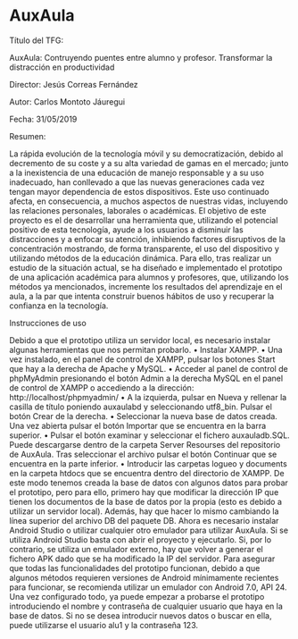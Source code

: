# AuxAula

Título del TFG: 

AuxAula: Contruyendo puentes entre alumno y profesor. Transformar la distracción en productividad



Director: Jesús Correas Fernández


Autor: Carlos Montoto Jáuregui


Fecha: 31/05/2019



Resumen:

La rápida evolución de la tecnología móvil y su democratización, debido al decremento de su coste y a su alta variedad de gamas en el mercado; junto a la inexistencia de una educación de manejo responsable y a su uso inadecuado, han conllevado a que las nuevas generaciones cada vez tengan mayor dependencia de estos dispositivos. Este uso continuado afecta, en consecuencia, a muchos aspectos de nuestras vidas, incluyendo las relaciones personales, laborales o académicas.
El objetivo de este proyecto es el de desarrollar una herramienta que, utilizando el potencial positivo de esta tecnología, ayude a los usuarios a disminuir las distracciones y a enfocar su atención, inhibiendo factores disruptivos de la concentración mostrando, de forma transparente, el uso del dispositivo y utilizando métodos de la educación dinámica.
Para ello, tras realizar un estudio de la situación actual, se ha diseñado e implementado el prototipo de una aplicación académica para alumnos y profesores, que, utilizando los métodos ya mencionados, incremente los resultados del aprendizaje en el aula, a la par que intenta construir buenos hábitos de uso y recuperar la confianza en la tecnología.


Instrucciones de uso

Debido a que el prototipo utiliza un servidor local, es necesario instalar algunas herramientas que nos permitan probarlo.
•	Instalar XAMPP.
•	Una vez instalado, en el panel de control de XAMPP, pulsar los botones Start que hay a la derecha de Apache y MySQL.
•	Acceder al panel de control de phpMyAdmin presionando el botón Admin a la derecha MySQL en el panel de control de XAMPP o accediendo a la dirección: http://localhost/phpmyadmin/
•	 A la izquierda, pulsar en Nueva y rellenar la casilla de título poniendo auxaulabd y seleccionando utf8_bin. Pulsar el botón Crear de la derecha.
•	Seleccionar la nueva base de datos creada. Una vez abierta pulsar el botón Importar que se encuentra en la barra superior.
•	Pulsar el botón examinar y seleccionar el fichero auxauladb.SQL. Puede descargarse dentro de la carpeta Server Resourses del repositorio de AuxAula. Tras seleccionar el archivo pulsar el botón Continuar que se encuentra en la parte inferior.
•	Introducir las carpetas logueo y documents en la carpeta htdocs que se encuentra dentro del directorio de XAMPP.
De este modo tenemos creada la base de datos con algunos datos para probar el prototipo, pero para ello, primero hay que modificar la dirección IP que tienen los documentos de la base de datos por la propia (esto es debido a utilizar un servidor local). Además, hay que hacer lo mismo cambiando la línea superior del archivo DB del paquete DB. 
Ahora es necesario instalar Android Studio o utilizar cualquier otro emulador para utilizar AuxAula. Si se utiliza Android Studio basta con abrir el proyecto y ejecutarlo. Si, por lo contrario, se utiliza un emulador externo, hay que volver a generar el fichero APK dado que se ha modificado la IP del servidor. Para asegurar que todas las funcionalidades del prototipo funcionan, debido a que algunos métodos requieren versiones de Android mínimamente recientes para funcionar, se recomienda utilizar un emulador con Android 7.0, API 24.
Una vez configurado todo, ya puede empezar a probarse el prototipo introduciendo el nombre y contraseña de cualquier usuario que haya en la base de datos. Si no se desea introducir nuevos datos o buscar en ella, puede utilizarse el usuario alu1 y la contraseña 123.
